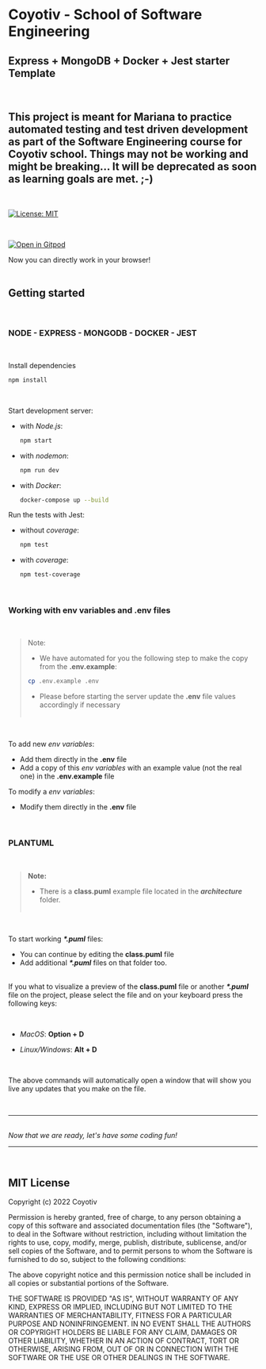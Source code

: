 # Coyotiv - School of Software Engineering

## Express + MongoDB + Docker + Jest starter Template

&nbsp;

## This project is meant for Mariana to practice automated testing and test driven development as part of the Software Engineering course for Coyotiv school. Things may not be working and might be breaking... It will be deprecated as soon as learning goals are met. ;-)

&nbsp;

[![License: MIT](https://img.shields.io/badge/License-MIT-yellow.svg)](https://opensource.org/licenses/MIT)

&nbsp;

[![Open in Gitpod](https://gitpod.io/button/open-in-gitpod.svg)](https://gitpod.io/#https://github.com/coyotiv/sose-express-mongo-docker-jest)
&nbsp;

Now you can directly work in your browser!  
&nbsp;

## Getting started

&nbsp;

### NODE - EXPRESS - MONGODB - DOCKER - JEST

&nbsp;

Install dependencies

```sh
npm install
```

&nbsp;

Start development server:

- with _Node.js_:

  ```sh
  npm start
  ```

- with _nodemon_:

  ```sh
  npm run dev
  ```

- with _Docker_:

  ```sh
  docker-compose up --build
  ```

Run the tests with Jest:

- without _coverage_:

  ```sh
  npm test
  ```

- with _coverage_:

  ```sh
  npm test-coverage
  ```

  <p>&nbsp;</p>

### Working with **env variables** and **.env** files

&nbsp;

> Note:
>
> - We have automated for you the following step to make the copy from the **.env.example**:
>
> ```sh
> cp .env.example .env
> ```
>
> - Please before starting the server update the **.env** file values accordingly if necessary  
>   &nbsp;

  <p>&nbsp;</p>

To add new _env variables_:

- Add them directly in the **.env** file
- Add a copy of this _env variables_ with an example value (not the real one) in the **.env.example** file
  &nbsp;

To modify a _env variables_:

- Modify them directly in the **.env** file
<p>&nbsp;</p>

### PLANTUML

&nbsp;

> **Note:**
>
> - There is a **class.puml** example file located in the **_architecture_** folder.  
>   &nbsp;

  <p>&nbsp;</p>

To start working **_\*.puml_** files:

- You can continue by editing the **class.puml** file
- Add additional **_\*.puml_** files on that folder too.  
  &nbsp;

If you what to visualize a preview of the **class.puml** file or another **_\*.puml_** file on the project, please select the file and on your keyboard press the following keys:

  <p>&nbsp;</p>

- _MacOS_: **Option + D**

- _Linux/Windows_: **Alt + D**
<p>&nbsp;</p>
The above commands will automatically open a window that will show you live any updates that you make on the file.

&nbsp;

---

&nbsp;  
_Now that we are ready, let's have some coding fun!_

---

&nbsp;

## MIT License

Copyright (c) 2022 Coyotiv

Permission is hereby granted, free of charge, to any person obtaining a copy
of this software and associated documentation files (the "Software"), to deal
in the Software without restriction, including without limitation the rights
to use, copy, modify, merge, publish, distribute, sublicense, and/or sell
copies of the Software, and to permit persons to whom the Software is
furnished to do so, subject to the following conditions:

The above copyright notice and this permission notice shall be included in all
copies or substantial portions of the Software.

THE SOFTWARE IS PROVIDED "AS IS", WITHOUT WARRANTY OF ANY KIND, EXPRESS OR
IMPLIED, INCLUDING BUT NOT LIMITED TO THE WARRANTIES OF MERCHANTABILITY,
FITNESS FOR A PARTICULAR PURPOSE AND NONINFRINGEMENT. IN NO EVENT SHALL THE
AUTHORS OR COPYRIGHT HOLDERS BE LIABLE FOR ANY CLAIM, DAMAGES OR OTHER
LIABILITY, WHETHER IN AN ACTION OF CONTRACT, TORT OR OTHERWISE, ARISING FROM,
OUT OF OR IN CONNECTION WITH THE SOFTWARE OR THE USE OR OTHER DEALINGS IN THE
SOFTWARE.
